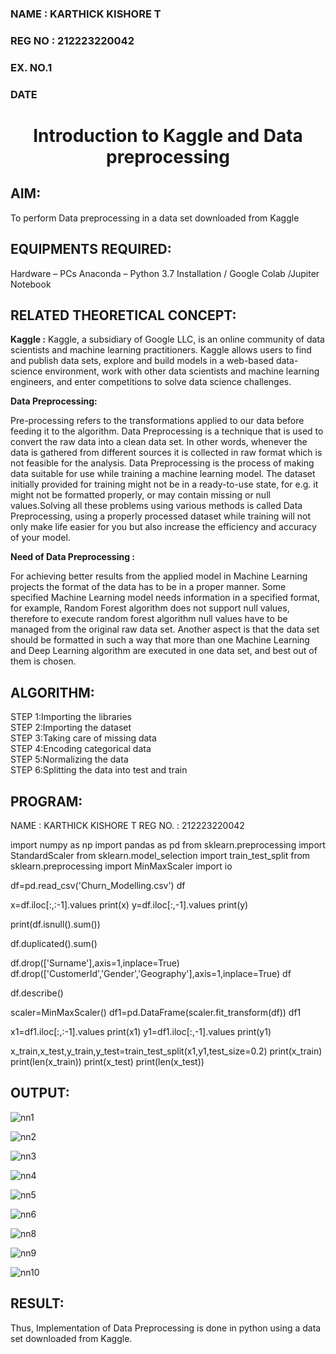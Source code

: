 <H3>NAME : KARTHICK KISHORE T</H3>
<H3>REG NO : 212223220042</H3>
<H3>EX. NO.1</H3>
<H3>DATE</H3>
<H1 ALIGN =CENTER> Introduction to Kaggle and Data preprocessing</H1>

## AIM:

To perform Data preprocessing in a data set downloaded from Kaggle

## EQUIPMENTS REQUIRED:
Hardware – PCs
Anaconda – Python 3.7 Installation / Google Colab /Jupiter Notebook

## RELATED THEORETICAL CONCEPT:

**Kaggle :**
Kaggle, a subsidiary of Google LLC, is an online community of data scientists and machine learning practitioners. Kaggle allows users to find and publish data sets, explore and build models in a web-based data-science environment, work with other data scientists and machine learning engineers, and enter competitions to solve data science challenges.

**Data Preprocessing:**

Pre-processing refers to the transformations applied to our data before feeding it to the algorithm. Data Preprocessing is a technique that is used to convert the raw data into a clean data set. In other words, whenever the data is gathered from different sources it is collected in raw format which is not feasible for the analysis.
Data Preprocessing is the process of making data suitable for use while training a machine learning model. The dataset initially provided for training might not be in a ready-to-use state, for e.g. it might not be formatted properly, or may contain missing or null values.Solving all these problems using various methods is called Data Preprocessing, using a properly processed dataset while training will not only make life easier for you but also increase the efficiency and accuracy of your model.

**Need of Data Preprocessing :**

For achieving better results from the applied model in Machine Learning projects the format of the data has to be in a proper manner. Some specified Machine Learning model needs information in a specified format, for example, Random Forest algorithm does not support null values, therefore to execute random forest algorithm null values have to be managed from the original raw data set.
Another aspect is that the data set should be formatted in such a way that more than one Machine Learning and Deep Learning algorithm are executed in one data set, and best out of them is chosen.


## ALGORITHM:
STEP 1:Importing the libraries<BR>
STEP 2:Importing the dataset<BR>
STEP 3:Taking care of missing data<BR>
STEP 4:Encoding categorical data<BR>
STEP 5:Normalizing the data<BR>
STEP 6:Splitting the data into test and train<BR>

##  PROGRAM:
NAME : KARTHICK KISHORE T
REG NO. : 212223220042

import numpy as np
import pandas as pd
from sklearn.preprocessing import StandardScaler
from sklearn.model_selection import train_test_split
from sklearn.preprocessing import MinMaxScaler
import io

df=pd.read_csv('Churn_Modelling.csv')
df

x=df.iloc[:,:-1].values
print(x)
y=df.iloc[:,-1].values
print(y)

print(df.isnull().sum())

df.duplicated().sum()

df.drop(['Surname'],axis=1,inplace=True) 
df.drop(['CustomerId','Gender','Geography'],axis=1,inplace=True)
df

df.describe()

scaler=MinMaxScaler()
df1=pd.DataFrame(scaler.fit_transform(df))
df1

x1=df1.iloc[:,:-1].values
print(x1)
y1=df1.iloc[:,-1].values
print(y1)

x_train,x_test,y_train,y_test=train_test_split(x1,y1,test_size=0.2)
print(x_train)
print(len(x_train))
print(x_test)
print(len(x_test))



## OUTPUT:
![nn1](https://github.com/user-attachments/assets/e046a133-7eaa-43a8-bb42-8af3f7eee73e)

![nn2](https://github.com/user-attachments/assets/0a10b6c7-7912-4dcd-82e7-09d0bfc8e4ca)

![nn3](https://github.com/user-attachments/assets/eee6c903-a9b2-48ff-b90c-1c9217dfaf9c)

![nn4](https://github.com/user-attachments/assets/f92b2db4-ac34-4b7d-8e3b-d3ddc4828607)

![nn5](https://github.com/user-attachments/assets/7888773b-3ee7-486f-a156-ff5443f29f6f)

![nn6](https://github.com/user-attachments/assets/04edc08e-8c6d-4d38-a321-3c1ad1db4823)

![nn8](https://github.com/user-attachments/assets/9ea3a61b-e6a5-407a-a666-7464bcf27021)

![nn9](https://github.com/user-attachments/assets/2b0a4175-e524-4eb7-a5b9-002662fb7d1f)

![nn10](https://github.com/user-attachments/assets/692b0273-e2cc-4119-a362-99ef8bd8fbc1)

## RESULT:
Thus, Implementation of Data Preprocessing is done in python  using a data set downloaded from Kaggle.


